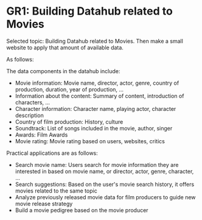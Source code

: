 # GR1: Building Datahub related to Movies
Selected topic: Building Datahub related to Movies. Then make a small website to apply that amount of available data.

As follows:

The data components in the datahub include:
- Movie information: Movie name, director, actor, genre, country of production, duration, year of production, ...
- Information about the content: Summary of content, introduction of characters, ...
- Character information: Character name, playing actor, character description
- Country of film production: History, culture
- Soundtrack: List of songs included in the movie, author, singer
- Awards: Film Awards
- Movie rating: Movie rating based on users, websites, critics


Practical applications are as follows:
- Search movie name: Users search for movie information they are interested in based on movie name, or director, actor, genre, character, ...
- Search suggestions: Based on the user's movie search history, it offers movies related to the same topic
- Analyze previously released movie data for film producers to guide new movie release strategy
- Build a movie pedigree based on the movie producer
